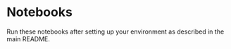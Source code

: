 # Notebooks


Run these notebooks after setting up your environment as described in the main README.
